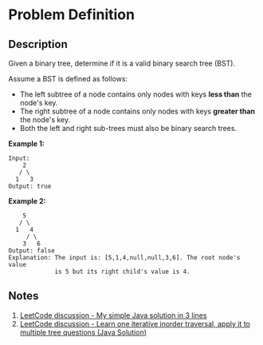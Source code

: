 # Problem Definition

## Description

Given a binary tree, determine if it is a valid binary search tree (BST).

Assume a BST is defined as follows:

* The left subtree of a node contains only nodes with keys **less than** the node's key.
* The right subtree of a node contains only nodes with keys **greater than** the node's key.
* Both the left and right sub-trees must also be binary search trees.

**Example 1:**

```text
Input:
    2
   / \
  1   3
Output: true
```

**Example 2:**

```text
    5
   / \
  1   4
     / \
    3   6
Output: false
Explanation: The input is: [5,1,4,null,null,3,6]. The root node's value
             is 5 but its right child's value is 4.
```

## Notes

1. [LeetCode discussion - My simple Java solution in 3 lines](https://leetcode.com/explore/interview/card/top-interview-questions-easy/94/trees/625/discuss/32109/My-simple-Java-solution-in-3-lines)
1. [LeetCode discussion - Learn one iterative inorder traversal, apply it to multiple tree questions (Java Solution)](https://leetcode.com/explore/interview/card/top-interview-questions-easy/94/trees/625/discuss/32112/Learn-one-iterative-inorder-traversal-apply-it-to-multiple-tree-questions-(Java-Solution))